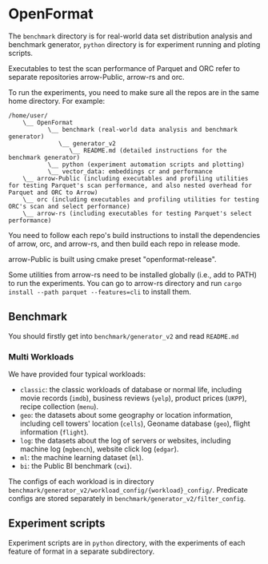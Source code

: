 # OpenFormat
The `benchmark` directory is for real-world data set distribution analysis and benchmark generator, `python` directory is for experiment running and ploting scripts.

Executables to test the scan performance of Parquet and ORC refer to separate repositories arrow-Public, arrow-rs and orc.

To run the experiments, you need to make sure all the repos are in the same home directory. For example:

```
/home/user/
    \__ OpenFormat 
           \__ benchmark (real-world data analysis and benchmark generator)
              \__ generator_v2 
                 \__ README.md (detailed instructions for the benchmark generator)
           \__ python (experiment automation scripts and plotting)
           \__ vector_data: embeddings cr and performance
    \__ arrow-Public (including executables and profiling utilities for testing Parquet's scan performance, and also nested overhead for Parquet and ORC to Arrow)
    \__ orc (including executables and profiling utilities for testing ORC's scan and select performance)
    \__ arrow-rs (including executables for testing Parquet's select performance)
```

You need to follow each repo's build instructions to install the dependencies of arrow, orc, and arrow-rs, and then build each repo in release mode.

arrow-Public is built using cmake preset "openformat-release".

Some utilities from arrow-rs need to be installed globally (i.e., add to PATH) to run the experiments. You can go to arrow-rs directory and run `cargo install --path parquet --features=cli` to install them.

## Benchmark
You should firstly get into `benchmark/generator_v2` and read `README.md`

### Multi Workloads
We have provided four typical workloads:
* `classic`: the classic workloads of database or normal life, including movie records (`imdb`), business reviews (`yelp`), product prices (`UKPP`), recipe collection (`menu`).
* `geo`: the datasets about some geography or location information, including cell towers' location (`cells`), Geoname database (`geo`), flight information (`flight`).
* `log`: the datasets about the log of servers or websites, including machine log (`mgbench`), website click log (`edgar`).
*  `ml`: the machine learning dataset (`ml`).
*  `bi`: the Public BI benchmark (`cwi`).

The configs of each workload is in directory `benchmark/generator_v2/workload_config/{workload}_config/`. Predicate configs are stored separately in `benchmark/generator_v2/filter_config`.


## Experiment scripts

Experiment scripts are in `python` directory, with the experiments of each feature of format in a separate subdirectory.